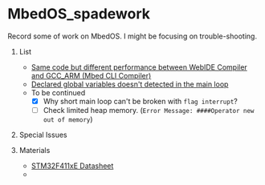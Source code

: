 # MbedOS_spadework
Record some of work on MbedOS. I might be focusing on trouble-shooting.

1. List
   * [Same code but different performance between WebIDE Compiler and GCC_ARM (Mbed CLI Compiler)](Notes/1_CompilerIssueBetweenWebAndCLI/1_CompilerIssueBetweenWebAndCLI.md)
   * [Declared global variables doesn't detected in the main loop](/Notes/2_HoardProblemOfGlobalFlag/2_HoardProblemOfGlobalFlag.md)
   * To be continued
      - [x] Why short main loop can't be broken with `flag interrupt`?
      - [ ] Check limited heap memory. (`Error Message: ####Operator new out of memory`)

2. Special Issues

3. Materials
   * [STM32F411xE Datasheet](https://www.st.com/resource/en/datasheet/stm32f411re.pdf)
   * 